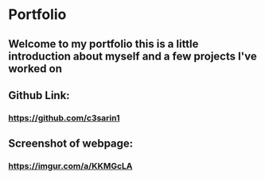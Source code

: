 # Portfolio
## Welcome to my portfolio this is a little introduction about myself and a few projects I've worked on

## Github Link: 
### https://github.com/c3sarin1
## Screenshot of webpage:
### https://imgur.com/a/KKMGcLA
